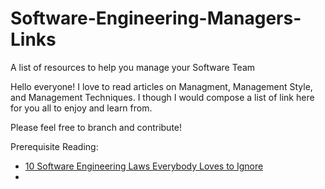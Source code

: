 # Software-Engineering-Managers-Links
A list of resources to help you manage your Software Team

Hello everyone! I love to read articles on Managment, Management Style, and Management Techniques. I though I would compose a list of link here for you all to enjoy and learn from. 

Please feel free to branch and contribute!

Prerequisite Reading:

* [10 Software Engineering Laws Everybody Loves to Ignore](https://netmeister.org/blog/software-engineering-laws.html)
* 

